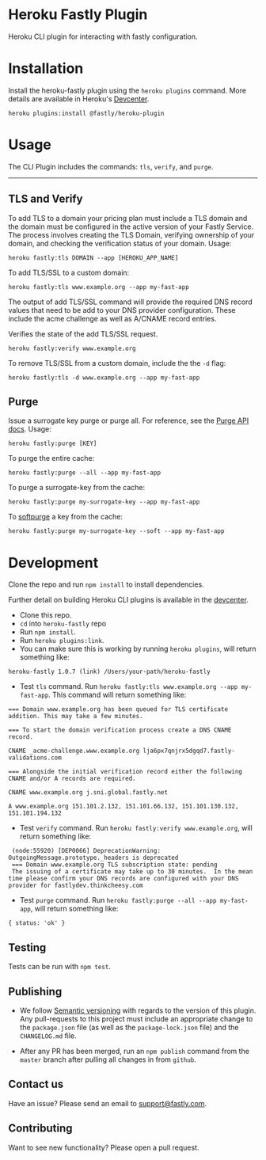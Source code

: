 # Heroku Fastly Plugin

Heroku CLI plugin for interacting with fastly configuration.



# Installation
Install the heroku-fastly plugin using the `heroku plugins` command. More details are available in Heroku's [Devcenter](https://devcenter.heroku.com/articles/using-cli-plugins).

```
heroku plugins:install @fastly/heroku-plugin
```

# Usage
The CLI Plugin includes the commands: `tls`, `verify`, and `purge`.
****
## TLS and Verify
To add TLS to a domain your pricing plan must include a TLS domain and the domain must be configured in the active version of your Fastly Service.
The process involves creating the TLS Domain, verifying ownership of your domain, and checking the verification status of your domain. Usage:

```
heroku fastly:tls DOMAIN --app [HEROKU_APP_NAME]
```

To add TLS/SSL to a custom domain:

```
heroku fastly:tls www.example.org --app my-fast-app
```
The output of add TLS/SSL command will provide the required DNS record values that need to be 
add to your DNS provider configuration.  These include the acme challenge as well as A/CNAME record entries.

Verifies the state of the add TLS/SSL request.
```
heroku fastly:verify www.example.org
```

To remove TLS/SSL from a custom domain, include the the `-d` flag:
```
heroku fastly:tls -d www.example.org --app my-fast-app
```

## Purge
Issue a surrogate key purge or purge all. For reference, see the [Purge API docs](https://docs.fastly.com/api/purge). Usage:

```
heroku fastly:purge [KEY]
```

To purge the entire cache:

```
heroku fastly:purge --all --app my-fast-app
```

To purge a surrogate-key from the cache:

```
heroku fastly:purge my-surrogate-key --app my-fast-app
```

To [softpurge](https://docs.fastly.com/api/purge#soft_purge) a key from the cache:

```
heroku fastly:purge my-surrogate-key --soft --app my-fast-app
```

# Development
Clone the repo and run `npm install` to install dependencies.

Further detail on building Heroku CLI plugins is available in the [devcenter](https://devcenter.heroku.com/articles/developing-cli-plugins).

* Clone this repo.
* `cd` into `heroku-fastly` repo
* Run `npm install`.
* Run `heroku plugins:link`. 
* You can make sure this is working by running `heroku plugins`, will return something like:

```
heroku-fastly 1.0.7 (link) /Users/your-path/heroku-fastly
```

* Test `tls` command. Run `heroku fastly:tls www.example.org --app my-fast-app`. This command will return something like:

```
=== Domain www.example.org has been queued for TLS certificate addition. This may take a few minutes.

=== To start the domain verification process create a DNS CNAME record.

CNAME _acme-challenge.www.example.org lja6px7qnjrx5dgqd7.fastly-validations.com

=== Alongside the initial verification record either the following CNAME and/or A records are required.

CNAME www.example.org j.sni.global.fastly.net

A www.example.org 151.101.2.132, 151.101.66.132, 151.101.130.132, 151.101.194.132
 ```

* Test `verify` command. Run `heroku fastly:verify www.example.org`, will return something like: 

```
 (node:55920) [DEP0066] DeprecationWarning: OutgoingMessage.prototype._headers is deprecated
 === Domain www.example.org TLS subscription state: pending
 The issuing of a certificate may take up to 30 minutes.  In the mean time please confirm your DNS records are configured with your DNS provider for fastlydev.thinkcheesy.com
```

* Test `purge` command. Run `heroku fastly:purge --all --app my-fast-app`, will return something like:

```
{ status: 'ok' }
```

## Testing
Tests can be run with `npm test`.

## Publishing

- We follow [Semantic versioning](https://semver.org/) with regards to the
  version of this plugin. Any pull-requests to this project must include an
  appropriate change to the `package.json` file (as well as the
  `package-lock.json` file) and the `CHANGELOG.md` file.

- After any PR has been merged, run an `npm publish` command from the `master`
  branch after pulling all changes in from `github`.

## Contact us
Have an issue? Please send an email to support@fastly.com.

## Contributing
Want to see new functionality? Please open a pull request.


